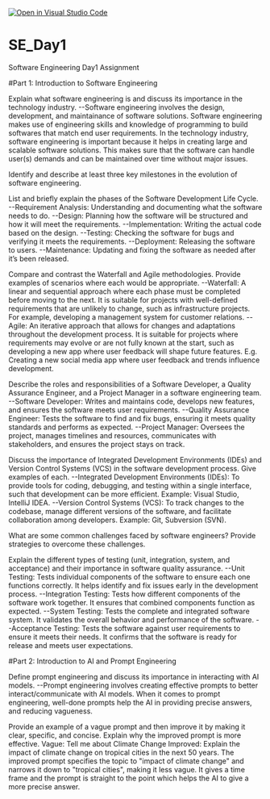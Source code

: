 [![Open in Visual Studio Code](https://classroom.github.com/assets/open-in-vscode-2e0aaae1b6195c2367325f4f02e2d04e9abb55f0b24a779b69b11b9e10269abc.svg)](https://classroom.github.com/online_ide?assignment_repo_id=15570821&assignment_repo_type=AssignmentRepo)
# SE_Day1
Software Engineering Day1 Assignment

#Part 1: Introduction to Software Engineering

Explain what software engineering is and discuss its importance in the technology industry.
--Software engineering involves the design, development, and maintainance of software solutions. Software engineering makes use of engineering skills and knowledge of programming to build softwares that match end user requirements. In the technology industry, software engineering is important because it helps in creating large and scalable software solutions. This makes sure that the software can handle user(s) demands and can be maintained over time without major issues.

Identify and describe at least three key milestones in the evolution of software engineering.


List and briefly explain the phases of the Software Development Life Cycle.
--Requirement Analysis: Understanding and documenting what the software needs to do.
--Design: Planning how the software will be structured and how it will meet the requirements.
--Implementation: Writing the actual code based on the design.
--Testing: Checking the software for bugs and verifying it meets the requirements.
--Deployment: Releasing the software to users.
--Maintenance: Updating and fixing the software as needed after it’s been released.

Compare and contrast the Waterfall and Agile methodologies. Provide examples of scenarios where each would be appropriate.
--Waterfall:
    A linear and sequential approach where each phase must be completed before moving to the next. It is suitable for projects with well-defined requirements that are unlikely to change, such as infrastructure projects. For example, developing a management system for customer relations.
--Agile:
    An iterative approach that allows for changes and adaptations throughout the development process. It is suitable for projects where requirements may evolve or are not fully known at the start, such as developing a new app where user feedback will shape future features. E.g. Creating a new social media app where user feedback and trends influence development.

Describe the roles and responsibilities of a Software Developer, a Quality Assurance Engineer, and a Project Manager in a software engineering team.
--Software Developer: Writes and maintains code, develops new features, and ensures the software meets user requirements.
--Quality Assurance Engineer: Tests the software to find and fix bugs, ensuring it meets quality standards and performs as expected.
--Project Manager: Oversees the project, manages timelines and resources, communicates with stakeholders, and ensures the project stays on track.

Discuss the importance of Integrated Development Environments (IDEs) and Version Control Systems (VCS) in the software development process. Give examples of each.
--Integrated Development Environments (IDEs):
    To provide tools for coding, debugging, and testing within a single interface, such that development can be more efficient. Example: Visual Studio, IntelliJ IDEA.
--Version Control Systems (VCS):
    To track changes to the codebase, manage different versions of the software, and facilitate collaboration among developers. Example: Git, Subversion (SVN).

What are some common challenges faced by software engineers? Provide strategies to overcome these challenges.


Explain the different types of testing (unit, integration, system, and acceptance) and their importance in software quality assurance.
--Unit Testing: Tests individual components of the software to ensure each one functions correctly. It helps identify and fix issues early in the development process.
--Integration Testing: Tests how different components of the software work together. It ensures that combined components function as expected.
--System Testing: Tests the complete and integrated software system. It validates the overall behavior and performance of the software.
--Acceptance Testing: Tests the software against user requirements to ensure it meets their needs. It confirms that the software is ready for release and meets user expectations.

#Part 2: Introduction to AI and Prompt Engineering


Define prompt engineering and discuss its importance in interacting with AI models.
--Prompt engineering involves creating effective prompts to better interact/communicate with AI models.
When it comes to prompt engineering, well-done prompts help the AI in providing precise answers, and reducing vagueness.

Provide an example of a vague prompt and then improve it by making it clear, specific, and concise. Explain why the improved prompt is more effective.
Vague: Tell me about Climate Change
Improved: Explain the impact of climate change on tropical cities in the next 50 years.
The improved prompt specifies the topic to "impact of climate change" and narrows it down to "tropical cities", making it less vague. It gives a time frame and the prompt is straight to the point which helps the AI to give a more precise answer.
